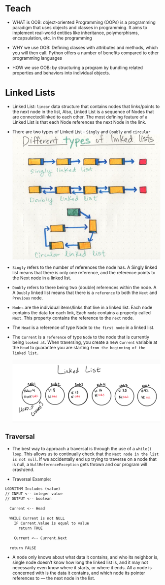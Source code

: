 # Teach
- WHAT is OOB: object-oriented Programming (OOPs) is a programming paradigm that uses objects and classes in programming. It aims to implement real-world entities like inheritance, polymorphisms, encapsulation, etc. in the programming

- WHY we use OOB: Defining classes with attributes and methods, which you will then call. Python offers a number of benefits compared to other programming languages

- HOW we use OOB: by structuring a program by bundling related properties and behaviors into individual objects. 



# Linked Lists
- Linked List:  `linear` data structure that contains nodes that links/points to the next node in the list, Also, Linked List is a sequence of Nodes that are connected/linked to each other. The most defining feature of a Linked List is that each Node references the next Node in the link.

- There are two types of Linked List - `Singly` and `Doubly` and `circular`
![types](cd1.png)

- `Singly` refers to the number of references the node has. A Singly linked list means that there is only one reference, and the reference points to the Next node in a linked list.

- `Doubly` refers to there being two (double) references within the node. A A `Doubly` linked list means that there is a `reference` to both the `Next` and `Previous` node.

- `Nodes` are the individual items/links that live in a linked list. Each node contains the data for each link, Each `node` contains a property called `Next`. This property contains the reference to the `next` node.

- The `Head` is a reference of type Node to `the first node` in a linked list.

- The `Current` is a `reference` of type `Node` to the node that is currently being `looked at`. When traversing, you create a new `Current` variable at the `Head` to guarantee you are starting `from the beginning of the linked list.`

   ![linked_list](linked_list.png)

## Traversal
- The best way to approach a traversal is through the use of a `while() loop`. This allows us to continually check that the `Next node in the list is not null`. If we accidentally end up trying to traverse on a node that is null, a `NullReferenceException` gets thrown and our program will crash/end.

- Traversal Example: 

```
LGORITHM Includes (value)
// INPUT <-- integer value
// OUTPUT <-- boolean

  Current <-- Head

  WHILE Current is not NULL
    IF Current.Value is equal to value
      return TRUE

    Current <-- Current.Next

  return FALSE

```

- A node only knows about what data it contains, and who its neighbor is,  single node doesn’t know how long the linked list is, and it may not necessarily even know where it starts, or where it ends. All a node is concerned with is the data it contains, and which node its pointer references to — the next node in the list.




